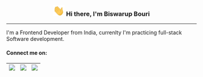 <h3 align="center"> <img  src="https://raw.githubusercontent.com/ABSphreak/ABSphreak/master/gifs/Hi.gif" width="30px"> Hi there, I'm Biswarup Bouri </h3>
<hr />
 I'm a Frontend Developer from India, currenlty I'm practicing full-stack Software development.



 #### Connect me on:
 |[<img src="https://img.shields.io/badge/Twitter-1DA1F2?style=for-the-badge&logo=twitter&logoColor=white"/>](https://twitter.com/BiswarupBouri)|<img src="https://img.shields.io/badge/LinkedIn-0077B5?style=for-the-badge&logo=linkedin&logoColor=white"/>| <img src="https://img.shields.io/badge/Reddit-FF4500?style=for-the-badge&logo=reddit&logoColor=white" /> |
 |--|--|--|